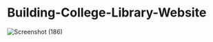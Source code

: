 # Building-College-Library-Website

![Screenshot (186)](https://user-images.githubusercontent.com/75804109/119602811-a066b200-be09-11eb-88de-b423b15689f8.png)
